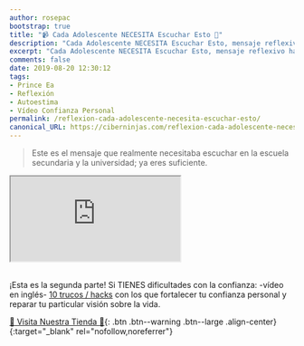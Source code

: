 ```yaml
---
author: rosepac
bootstrap: true
title: "📹 Cada Adolescente NECESITA Escuchar Esto 🎒"
description: "Cada Adolescente NECESITA Escuchar Esto, mensaje reflexivo hacía la vida actual de los adolescentes y la mirada de la sociedad sobre ellos"
excerpt: "Cada Adolescente NECESITA Escuchar Esto, mensaje reflexivo hacía la vida actual de los adolescentes y la mirada de la sociedad sobre ellos"
comments: false
date: 2019-08-20 12:30:12
tags:
- Prince Ea
- Reflexión
- Autoestima
- Vídeo Confianza Personal
permalink: /reflexion-cada-adolescente-necesita-escuchar-esto/
canonical_URL: https://ciberninjas.com/reflexion-cada-adolescente-necesita-escuchar-esto/
---
```


> Este es el mensaje que realmente necesitaba escuchar en la escuela secundaria y la universidad; ya eres suficiente.

<div class="embed-responsive embed-responsive-16by9">
  <iframe class="embed-responsive-item" src="https://www.youtube-nocookie.com/embed/8u51ZY2a3Sc?rel=0" allowfullscreen></iframe>
</div><br/>

¡Esta es la segunda parte! Si TIENES dificultades con la confianza: -vídeo en inglés- [10 trucos / hacks](https://10confidencehacks.com/video-training "10 trucos con los que fortalecer tu confianza personal") con los que fortalecer tu confianza personal y reparar tu particular visión sobre la vida.

[🎁 Visita Nuestra Tienda 🎁](https://www.amazon.es/shop/cibercursos){: .btn .btn--warning .btn--large .align-center}{:target="_blank" rel="nofollow,noreferrer"}
<!-- ## Redacción -->

<!-- Fuente [Lyrics Translate](https://lyricstranslate.com) Transcripción por [lolaeocho](https://lyricstranslate.com/es/translator/lolaeocho) -->